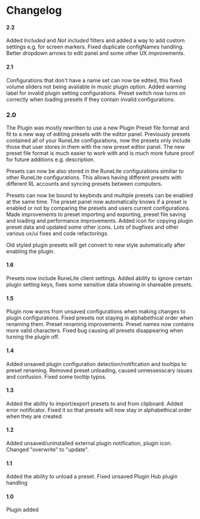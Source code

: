# Changelog

#### 2.2

Added _Included_ and _Not included_ filters and added a way to add custom settings e.g. for screen markers. Fixed duplicate configNames handling. Better dropdown arrows to edit panel and some other UX improvements.

#### 2.1

Configurations that don't have a name set can now be edited, this fixed volume sliders not being available in music plugin option. Added warning label for invalid plugin setting configurations. Preset switch now turns on correctly when loading presets if they contain invalid configurations.

### 2.0

The Plugin was mostly rewritten to use a new Plugin Preset file format and fit to a new way of editing presets with the editor panel. Previously presets contained all of your RuneLite configurations, now the presets only include those that user stores in them with the new preset editor panel. The new preset file format is much easier to work with and is much more future proof for future additions e.g. description.

Presets can now be also stored in the RuneLite configurations similiar to other RuneLite configurations. This allows having different presets with different RL accounts and syncing presets between computers.  

Presets can now be bound to keybinds and multiple presets can be enabled at the same time. The preset panel now automatically knows if a preset is enabled or not by comparing the presets and users current configurations. Made improvements to preset importing and exporting, preset file saving and loading and performance improvements. Added icon for copying plugin preset data and updated some other icons. Lots of bugfixes and other various ux/ui fixes and code refactorings.

Old styled plugin presets will get convert to new style automatically after enabling the plugin.

#### 1.6

Presets now include RuneLite client settings. Added ability to ignore certain plugin setting keys, fixes some sensitive data showing in shareable presets.

#### 1.5

Plugin now warns from unsaved configurations when making changes to plugin configurations. Fixed presets not staying in alphabethical order when renaming them. Preset renaming improvements. Preset names now contains more valid characters. Fixed bug causing all presets disappearing when turning the plugin off.

#### 1.4

Added unsaved plugin configuration detection/notification and tooltips to preset renaming.
Removed preset unloading, caused unnessesscary issues and confusion. Fixed some tooltip typos.

#### 1.3

Added the ability to import/export presets to and from clipboard. Added error notificator. Fixed it so that presets will now stay in alphabethical order when they are created.

#### 1.2

Added unsaved/uninstalled external plugin notification, plugin icon. Changed "overwrite" to "update".

#### 1.1

Added the ability to unload a preset. Fixed unsaved Plugin Hub plugin handling

#### 1.0

Plugin added
